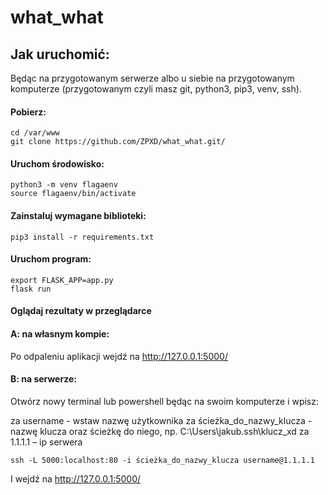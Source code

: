 # what_what


## Jak uruchomić:

Będąc na przygotowanym serwerze albo u siebie na przygotowanym komputerze (przygotowanym czyli masz git, python3, pip3, venv, ssh).

#### Pobierz:

```
cd /var/www
git clone https://github.com/ZPXD/what_what.git/
```

#### Uruchom środowisko:

```
python3 -m venv flagaenv
source flagaenv/bin/activate
```

#### Zainstaluj wymagane biblioteki:
```
pip3 install -r requirements.txt
```

#### Uruchom program:

```
export FLASK_APP=app.py
flask run
```

#### Oglądaj rezultaty w przeglądarce

#### A: na własnym kompie:

Po odpaleniu aplikacji wejdź na http://127.0.0.1:5000/

#### B: na serwerze:

Otwórz nowy terminal lub powershell będąc na swoim komputerze i wpisz:

za username -  wstaw nazwę użytkownika
za ścieżka_do_nazwy_klucza - nazwę klucza oraz ścieżkę do niego, np. C:\Users\jakub\.ssh\klucz_xd
za 1.1.1.1 – ip serwera
```
ssh -L 5000:localhost:80 -i ścieżka_do_nazwy_klucza username@1.1.1.1
```

I wejdź na http://127.0.0.1:5000/
